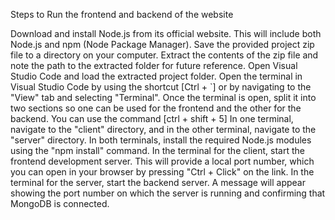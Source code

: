Steps to Run the frontend and backend of the website

Download and install Node.js from its official website. This will include both Node.js and npm (Node Package Manager).
Save the provided project zip file to a directory on your computer.
Extract the contents of the zip file and note the path to the extracted folder for future reference.
Open Visual Studio Code and load the extracted project folder.
Open the terminal in Visual Studio Code by using the shortcut [Ctrl + `] or by navigating to the "View" tab and selecting "Terminal".
Once the terminal is open, split it into two sections so one can be used for the frontend and the other for the backend. You can use the command [ctrl + shift + 5]
In one terminal, navigate to the "client" directory, and in the other terminal, navigate to the "server" directory.
In both terminals, install the required Node.js modules using the "npm install" command.
In the terminal for the client, start the frontend development server. This will provide a local port number, which you can open in your browser by pressing "Ctrl + Click" on the link.
In the terminal for the server, start the backend server. A message will appear showing the port number on which the server is running and confirming that MongoDB is connected.
